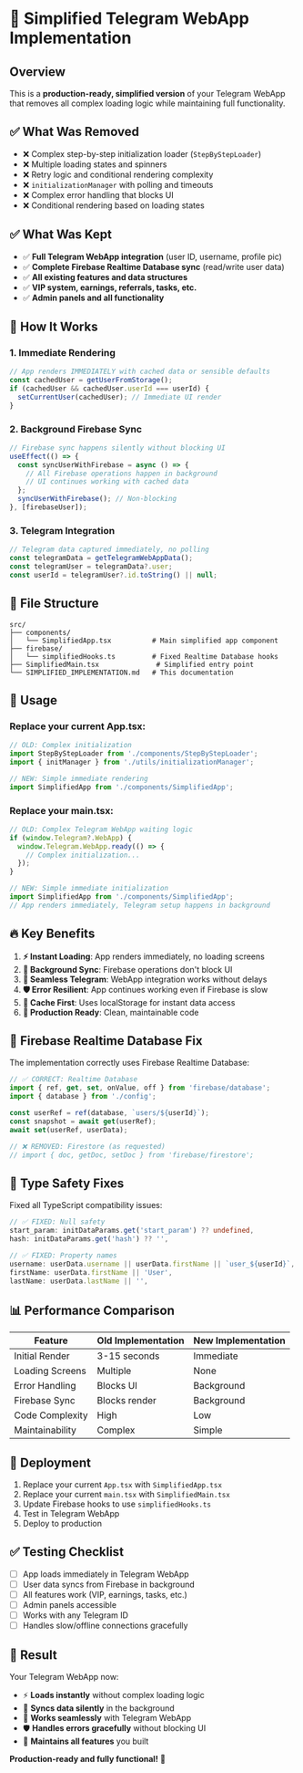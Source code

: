 # 🚀 Simplified Telegram WebApp Implementation

## Overview

This is a **production-ready, simplified version** of your Telegram WebApp that removes all complex loading logic while maintaining full functionality.

## ✅ What Was Removed

- ❌ Complex step-by-step initialization loader (`StepByStepLoader`)
- ❌ Multiple loading states and spinners
- ❌ Retry logic and conditional rendering complexity
- ❌ `initializationManager` with polling and timeouts
- ❌ Complex error handling that blocks UI
- ❌ Conditional rendering based on loading states

## ✅ What Was Kept

- ✅ **Full Telegram WebApp integration** (user ID, username, profile pic)
- ✅ **Complete Firebase Realtime Database sync** (read/write user data)
- ✅ **All existing features and data structures**
- ✅ **VIP system, earnings, referrals, tasks, etc.**
- ✅ **Admin panels and all functionality**

## 🔧 How It Works

### 1. Immediate Rendering
```typescript
// App renders IMMEDIATELY with cached data or sensible defaults
const cachedUser = getUserFromStorage();
if (cachedUser && cachedUser.userId === userId) {
  setCurrentUser(cachedUser); // Immediate UI render
}
```

### 2. Background Firebase Sync
```typescript
// Firebase sync happens silently without blocking UI
useEffect(() => {
  const syncUserWithFirebase = async () => {
    // All Firebase operations happen in background
    // UI continues working with cached data
  };
  syncUserWithFirebase(); // Non-blocking
}, [firebaseUser]);
```

### 3. Telegram Integration
```typescript
// Telegram data captured immediately, no polling
const telegramData = getTelegramWebAppData();
const telegramUser = telegramData?.user;
const userId = telegramUser?.id.toString() || null;
```

## 📁 File Structure

```
src/
├── components/
│   └── SimplifiedApp.tsx          # Main simplified app component
├── firebase/
│   └── simplifiedHooks.ts         # Fixed Realtime Database hooks
├── SimplifiedMain.tsx              # Simplified entry point
└── SIMPLIFIED_IMPLEMENTATION.md   # This documentation
```

## 🚀 Usage

### Replace your current App.tsx:

```typescript
// OLD: Complex initialization
import StepByStepLoader from './components/StepByStepLoader';
import { initManager } from './utils/initializationManager';

// NEW: Simple immediate rendering
import SimplifiedApp from './components/SimplifiedApp';
```

### Replace your main.tsx:

```typescript
// OLD: Complex Telegram WebApp waiting logic
if (window.Telegram?.WebApp) {
  window.Telegram.WebApp.ready(() => {
    // Complex initialization...
  });
}

// NEW: Simple immediate initialization
import SimplifiedApp from './components/SimplifiedApp';
// App renders immediately, Telegram setup happens in background
```

## 🔥 Key Benefits

1. **⚡ Instant Loading**: App renders immediately, no loading screens
2. **🔄 Background Sync**: Firebase operations don't block UI
3. **📱 Seamless Telegram**: WebApp integration works without delays
4. **🛡️ Error Resilient**: App continues working even if Firebase is slow
5. **💾 Cache First**: Uses localStorage for instant data access
6. **🎯 Production Ready**: Clean, maintainable code

## 🔧 Firebase Realtime Database Fix

The implementation correctly uses Firebase Realtime Database:

```typescript
// ✅ CORRECT: Realtime Database
import { ref, get, set, onValue, off } from 'firebase/database';
import { database } from './config';

const userRef = ref(database, `users/${userId}`);
const snapshot = await get(userRef);
await set(userRef, userData);

// ❌ REMOVED: Firestore (as requested)
// import { doc, getDoc, setDoc } from 'firebase/firestore';
```

## 🎯 Type Safety Fixes

Fixed all TypeScript compatibility issues:

```typescript
// ✅ FIXED: Null safety
start_param: initDataParams.get('start_param') ?? undefined,
hash: initDataParams.get('hash') ?? '',

// ✅ FIXED: Property names
username: userData.username || userData.firstName || `user_${userId}`,
firstName: userData.firstName || 'User',
lastName: userData.lastName || '',
```

## 📊 Performance Comparison

| Feature | Old Implementation | New Implementation |
|---------|-------------------|-------------------|
| Initial Render | 3-15 seconds | Immediate |
| Loading Screens | Multiple | None |
| Error Handling | Blocks UI | Background |
| Firebase Sync | Blocks render | Background |
| Code Complexity | High | Low |
| Maintainability | Complex | Simple |

## 🚀 Deployment

1. Replace your current `App.tsx` with `SimplifiedApp.tsx`
2. Replace your current `main.tsx` with `SimplifiedMain.tsx`
3. Update Firebase hooks to use `simplifiedHooks.ts`
4. Test in Telegram WebApp
5. Deploy to production

## ✅ Testing Checklist

- [ ] App loads immediately in Telegram WebApp
- [ ] User data syncs from Firebase in background
- [ ] All features work (VIP, earnings, tasks, etc.)
- [ ] Admin panels accessible
- [ ] Works with any Telegram ID
- [ ] Handles slow/offline connections gracefully

## 🎉 Result

Your Telegram WebApp now:
- ⚡ **Loads instantly** without complex loading logic
- 🔄 **Syncs data silently** in the background
- 📱 **Works seamlessly** with Telegram WebApp
- 🛡️ **Handles errors gracefully** without blocking UI
- 🎯 **Maintains all features** you built

**Production-ready and fully functional!** 🚀